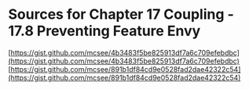 # Sources for Chapter 17 Coupling - 17.8 Preventing Feature Envy

[https://gist.github.com/mcsee/4b3483f5be825913df7a6c709efebdbc](https://gist.github.com/mcsee/4b3483f5be825913df7a6c709efebdbc)
[https://gist.github.com/mcsee/891b1df84cd9e0528fad2dae42322c54](https://gist.github.com/mcsee/891b1df84cd9e0528fad2dae42322c54)